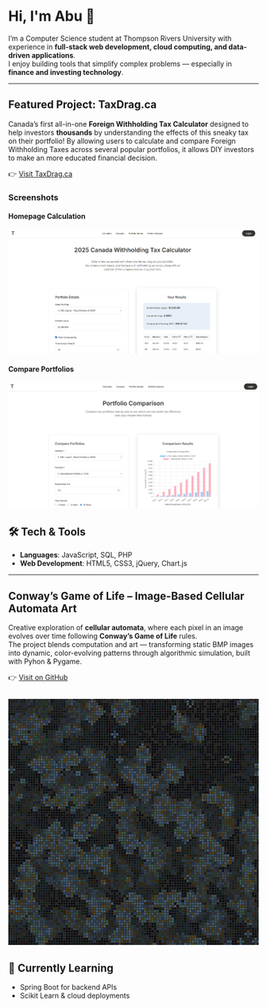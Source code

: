 # Hi, I'm Abu 👋  

I’m a Computer Science student at Thompson Rivers University with experience in **full-stack web development, cloud computing, and data-driven applications**.  
I enjoy building tools that simplify complex problems — especially in **finance and investing technology**.  

---
## Featured Project: TaxDrag.ca  
Canada’s first all-in-one **Foreign Withholding Tax Calculator** designed to help investors **thousands** by understanding the effects of this sneaky tax on their portfolio! By allowing users to calculate and compare Foreign Withholding Taxes across several popular portfolios, it allows DIY investors to make an more educated financial decision.

👉 [Visit TaxDrag.ca](https://taxdrag.ca)  

### Screenshots  
#### Homepage Calculation  
![Calculator](assets/HomePage.png)  

#### Compare Portfolios  
![Calculator](assets/Compare.png)  

## 🛠️ Tech & Tools  
- **Languages**: JavaScript, SQL, PHP
- **Web Development**: HTML5, CSS3, jQuery, Chart.js
---
## Conway’s Game of Life – Image-Based Cellular Automata Art  

Creative exploration of **cellular automata**, where each pixel in an image evolves over time following **Conway’s Game of Life** rules.  
The project blends computation and art — transforming static BMP images into dynamic, color-evolving patterns through algorithmic simulation, built with Pyhon & Pygame.  

👉 [Visit on GitHub](https://github.com/Abu-Sharif/conways-game-of-life-image-patterns)

![Calculator](assets/morrocan_50gen.png)  
---

## 🌱 Currently Learning  
- Spring Boot for backend APIs  
- Scikit Learn & cloud deployments  
